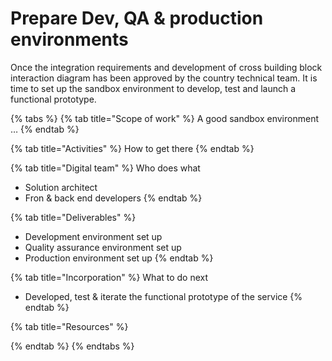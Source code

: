 # Prepare Dev, QA & production environments

Once the integration requirements and development of cross building block interaction diagram has been approved by the country technical team. It is time to set up the sandbox environment to develop, test and launch a functional prototype.

{% tabs %}
{% tab title="Scope of work" %}
A good sandbox environment …
{% endtab %}

{% tab title="Activities" %}
How to get there
{% endtab %}

{% tab title="Digital team" %}
Who does what

* Solution architect &#x20;
* Fron & back end developers &#x20;
{% endtab %}

{% tab title="Deliverables" %}
* Development environment set up &#x20;
* Quality assurance environment set up &#x20;
* Production environment set up &#x20;
{% endtab %}

{% tab title="Incorporation" %}
What to do next&#x20;

* Developed, test & iterate the functional prototype of the service
{% endtab %}

{% tab title="Resources" %}

{% endtab %}
{% endtabs %}
